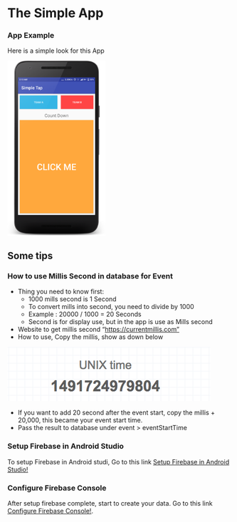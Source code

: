 # The Simple App


### App Example
Here is a simple look for this App

 <img src="https://github.com/Agmo-Android/TheSimpleLab/blob/master/device-2017-04-09-021442.png" width="220"/>


## Some tips 
### How to use Millis Second in database for Event
- Thing you need to know first:
  - 1000 mills second is 1 Second
  - To convert mills into second, you need to divide by 1000
  - Example : 20000 / 1000 = 20 Seconds
  - Second is for display use, but in the app is use as Mills second
- Website to get millis second “https://currentmillis.com”
- How to use, Copy the millis, show as down below

![Image of Millis to copy](https://github.com/Agmo-Android/TheSimpleLab/blob/master/ScreenShot/ScreenShot_Millis_to_Copy.png)

- If you want to add 20 second after the event start, copy the millis + 20,000, this became your event start time.
- Pass the result to database under event > eventStartTime

### Setup Firebase in Android Studio

To setup Firebase in Android studi, Go to this link [Setup Firebase in Android Studio!](https://github.com/Agmo-Android/TheSimpleLab/blob/master/CodeLab/Setup%20Firebase%20in%20Android%20Studio.md)

### Configure Firebase Console

After setup firebase complete, start to create your data. Go to this link 
[Configure Firebase Console!](
https://github.com/Agmo-Android/TheSimpleLab/blob/master/CodeLab/Configure%20Firebase%20Console.md).

